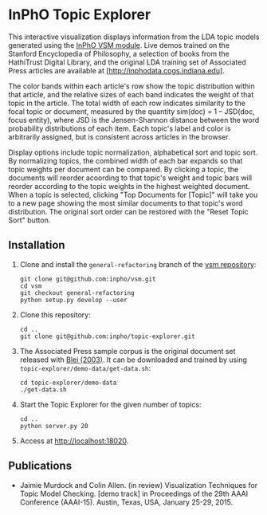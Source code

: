 # InPhO Topic Explorer
This interactive visualization displays information from the LDA topic models generated using the [InPhO VSM module](http://github.com/inpho/vsm/). Live demos trained on the Stanford
Encyclopedia of Philosophy, a selection of books from the HathiTrust Digital Library, and the original LDA training set of Associated Press articles are available at [http://inphodata.cogs.indiana.edu].

The color bands within each article's row show the topic distribution within that article, and the relative sizes of each band indicates the weight of that topic in the article. The total width of each row indicates similarity to the focal topic or document, measured by the quantity sim(doc) = 1 – JSD(doc, focus entity), where JSD is the Jensen-Shannon distance between the word probability distributions of each item. Each topic's label and color is arbitrarily assigned, but is consistent across articles in the browser.

Display options include topic normalization, alphabetical sort and topic sort. By normalizing topics, the combined width of each bar expands so that topic weights per document can be compared. By clicking a topic, the documents will reorder acoording to that topic's weight and topic bars will reorder according to the topic weights in the highest weighted document. When a topic is selected, clicking "Top Documents for [Topic]" will take you to a new page showing the most similar documents to that topic's word distribution. The original sort order can be restored with the "Reset Topic Sort" button.

## Installation
1.  Clone and install the `general-refactoring` branch of the [vsm repository](http://github.com/inpho/vsm):

    ```
    git clone git@github.com:inpho/vsm.git
    cd vsm
    git checkout general-refactoring
    python setup.py develop --user
    ```
2.  Clone this repository:

    ```
    cd ..
    git clone git@github.com:inpho/topic-explorer.git
    ```
3.  The Associated Press sample corpus is the original document set released with [Blei (2003)](www.cs.princeton.edu/~blei/lda-c/). It can be downloaded and trained by using `topic-explorer/demo-data/get-data.sh`:


    ```
    cd topic-explorer/demo-data
    ./get-data.sh
    ```
4.  Start the Topic Explorer for the given number of topics:

    ```
    cd ..
    python server.py 20
    ```
5.  Access at [http://localhost:18020](http://localhost:18020).

## Publications
 -  Jaimie Murdock and Colin Allen. (in review) Visualization Techniques for Topic Model Checking. [demo track] in Proceedings of the 29th AAAI Conference (AAAI-15). Austin, Texas, USA, January 25-29, 2015.
